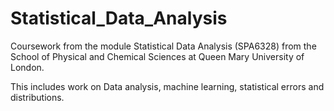 # Statistical_Data_Analysis
Coursework from the module Statistical Data Analysis (SPA6328) from the School of Physical and Chemical Sciences at Queen Mary University of London.

This includes work on Data analysis, machine learning, statistical errors and distributions.
